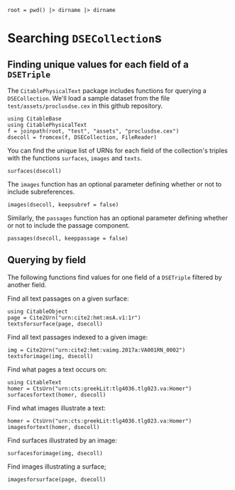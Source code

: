 ```@setup proclus
root = pwd() |> dirname |> dirname
```

# Searching `DSECollection`s


## Finding unique values for each field of a `DSETriple`

The `CitablePhysicalText` package includes functions for querying a `DSECollection`.  We'll load a sample dataset from the file `test/assets/proclusdse.cex` in this github repository.

```@example proclus
using CitableBase
using CitablePhysicalText
f = joinpath(root, "test", "assets", "proclusdse.cex")
dsecoll = fromcex(f, DSECollection, FileReader)
```

You can find the unique list of URNs for each field of the collection's triples with the functions `surfaces`, `images` and `texts`.

```@example proclus
surfaces(dsecoll)
```

The `images` function has an optional parameter defining whether or not to include subreferences.
```@example proclus
images(dsecoll, keepsubref = false)
```



Similarly, the `passages` function has an optional parameter defining whether or not to include the passage component.
```@example proclus
passages(dsecoll, keeppassage = false)
```


## Querying by field

The following functions find values for one field of a `DSETriple` filtered by another field.


Find all text passages on a given surface:

```@example proclus
using CitableObject
page = Cite2Urn("urn:cite2:hmt:msA.v1:1r")
textsforsurface(page, dsecoll)
```


Find all text passages indexed to a given image:

```@example proclus
img = Cite2Urn("urn:cite2:hmt:vaimg.2017a:VA001RN_0002")
textsforimage(img, dsecoll)
```

Find what pages a text occurs on:
```@example proclus
using CitableText
homer = CtsUrn("urn:cts:greekLit:tlg4036.tlg023.va:Homer")
surfacesfortext(homer, dsecoll)
```

Find what images illustrate a text:
```@example proclus
homer = CtsUrn("urn:cts:greekLit:tlg4036.tlg023.va:Homer")
imagesfortext(homer, dsecoll)
```

Find surfaces illustrated by an image:

```@example proclus
surfacesforimage(img, dsecoll)
```


Find images illustrating a surface;
```@example proclus
imagesforsurface(page, dsecoll)
```

